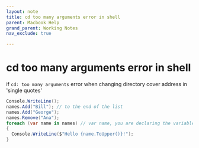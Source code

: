 ```yaml
---
layout: note
title: cd too many arguments error in shell
parent: Macbook Help
grand_parent: Working Notes
nav_exclude: true

---
```

# cd too many arguments error in shell

if `cd: too many arguments` error when changing directory cover address in 'single quotes'

```cs
Console.WriteLine();
names.Add("Bill"); // to the end of the list
names.Add("George");
names.Remove("Ana");
foreach (var name in names) // var name, you are declaring the variable name of the elements.
{
  Console.WriteLine($"Hello {name.ToUpper()}!");
}
```